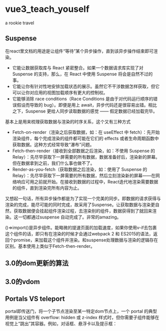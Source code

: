 # vue3_teach_youself
a rookie travel

## Suspense 
在react里文档的用途是让组件“等待”某个异步操作，直到该异步操作结束即可渲染。
- 它能让数据获取库与 React 紧密整合。如果一个数据请求库实现了对 Suspense 的支持，那么，在 React 中使用 Suspense 将会是自然不过的事。
- 它能让你有针对性地安排加载状态的展示。虽然它不干涉数据怎样获取，但它可以让你对应用的视图加载顺序有更大的控制权。
- 它能够消除 race conditions（Race Conditions 是由于对代码运行顺序的错误假设而导致的 bug）。即便是用上 await，异步代码还是很容易出错。相比之下，Suspense 更给人同步读取数据的感觉 —— 假定数据已经加载完毕。

基本上是用来梳理获取数据与渲染的时序关系，这个又有三种方式
- Fetch-on-render（渲染之后获取数据，如：在 useEffect 中 fetch）：先开始渲染组件，每个完成渲染的组件都可能在它们的 effects 或者生命周期函数中获取数据。这种方式经常导致“瀑布”问题。
- Fetch-then-render（接收到全部数据之后渲染，如：不使用 Suspense 的 Relay）：先尽早获取下一屏需要的所有数据，数据准备好后，渲染新的屏幕。但在数据拿到之前，我们什么事也做不了。
- Render-as-you-fetch（获取数据之后渲染，如：使用了 Suspense 的 Relay）：先尽早获取下一屏需要的所有数据，然后立刻渲染新的屏幕——在网络响应可用之前就开始。在接收到数据的过程中，React迭代地渲染需要数据的组件，直到渲染完所有内容为止。

又想起一句话，所有异步操作都是为了实现一个完美的同步。即数据的请求获得与渲染的完成，能尽可能的同时完成，故采用了Suspense。让获取数据与渲染更自然，获取数据便会挂起组件渲染过程，去渲染别的组件，数据获得到了就回来渲染。这一切都通过suspense 自动完成了。非常的amazing。

()=>import()是异步组件。能略微的提速页面的加载速度，如果你使用v-if去包裹这个组件的话，即只有在渲染的时候才会通过webpack 2 和 ES2015的语法，返回个promise，来加载这个组件并渲染。和suspense处理数据与渲染的逻辑存在区别。基本使用上类似于Fetch-then-render。

## 3.0的dom更新的算法

## 3.0的vdom

## Portals VS  teleport 
portal即传送门，将一个子节点渲染至某一特定dom节点上，一个 portal 的典型用例是当父组件有 overflow: hidden 或 z-index 样式时，但你需要子组件能够在视觉上“跳出”其容器。例如，对话框、悬浮卡以及提示框：
